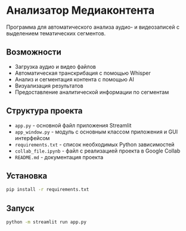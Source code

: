# Анализатор Медиаконтента

Программа для автоматического анализа аудио- и видеозаписей с выделением тематических сегментов.

## Возможности

- Загрузка аудио и видео файлов
- Автоматическая транскрибация с помощью Whisper
- Анализ и сегментация контента с помощью AI
- Визуализация результатов
- Предоставление аналитической информации по сегментам

## Структура проекта
- `app.py` - основной файл приложения Streamlit
- `app_window.py` - модуль с основным классом приложения и GUI интерфейсом
- `requirements.txt` - список необходимых Python зависимостей
- `collab_file.ipynb` - файл с реализацией проекта в Google Collab
- `README.md` - документация проекта

## Установка

```bash
pip install -r requirements.txt
```

## Запуск

```bash
python -m streamlit run app.py
``` 
